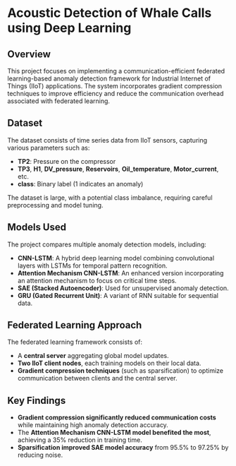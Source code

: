 # Acoustic Detection of Whale Calls using Deep Learning



## Overview
This project focuses on implementing a communication-efficient federated learning-based anomaly detection framework for Industrial Internet of Things (IIoT) applications. The system incorporates gradient compression techniques to improve efficiency and reduce the communication overhead associated with federated learning.

## Dataset
The dataset consists of time series data from IIoT sensors, capturing various parameters such as:
- **TP2**: Pressure on the compressor
- **TP3**, **H1**, **DV_pressure**, **Reservoirs**, **Oil_temperature**, **Motor_current**, etc.
- **class**: Binary label (1 indicates an anomaly)

The dataset is large, with a potential class imbalance, requiring careful preprocessing and model tuning.

## Models Used
The project compares multiple anomaly detection models, including:
- **CNN-LSTM**: A hybrid deep learning model combining convolutional layers with LSTMs for temporal pattern recognition.
- **Attention Mechanism CNN-LSTM**: An enhanced version incorporating an attention mechanism to focus on critical time steps.
- **SAE (Stacked Autoencoder)**: Used for unsupervised anomaly detection.
- **GRU (Gated Recurrent Unit)**: A variant of RNN suitable for sequential data.

## Federated Learning Approach
The federated learning framework consists of:
- A **central server** aggregating global model updates.
- **Two IIoT client nodes**, each training models on their local data.
- **Gradient compression techniques** (such as sparsification) to optimize communication between clients and the central server.

## Key Findings
- **Gradient compression significantly reduced communication costs** while maintaining high anomaly detection accuracy.
- The **Attention Mechanism CNN-LSTM model benefited the most**, achieving a 35% reduction in training time.
- **Sparsification improved SAE model accuracy** from 95.5% to 97.25% by reducing noise.
